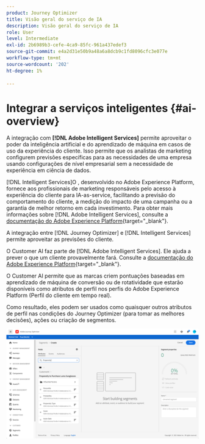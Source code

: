 ```yaml
---
product: Journey Optimizer
title: Visão geral do serviço de IA
description: Visão geral do serviço de IA
role: User
level: Intermediate
exl-id: 2b6989b3-cefe-4ca9-85fc-961a437edef3
source-git-commit: e4a2d31e50b9a48a6a8dcb9c1fd8096cfc3e077e
workflow-type: tm+mt
source-wordcount: '202'
ht-degree: 1%

---
```


# Integrar a serviços inteligentes {#ai-overview}

A integração com **[!DNL Adobe Intelligent Services]** permite aproveitar o poder da inteligência artificial e do aprendizado de máquina em casos de uso da experiência do cliente. Isso permite que os analistas de marketing configurem previsões específicas para as necessidades de uma empresa usando configurações de nível empresarial sem a necessidade de experiência em ciência de dados.

[!DNL Intelligent Services]O , desenvolvido no Adobe Experience Platform, fornece aos profissionais de marketing responsáveis pelo acesso à experiência do cliente para IA-as-service, facilitando a previsão do comportamento do cliente, a medição do impacto de uma campanha ou a garantia de melhor retorno em cada investimento. Para obter mais informações sobre [!DNL Adobe Intelligent Services], consulte a [documentação do Adobe Experience Platform](https://experienceleague.adobe.com/docs/experience-platform/intelligent-services/home.html){target=&quot;_blank&quot;}.

A integração entre [!DNL Journey Optimizer] e [!DNL Intelligent Services] permite aproveitar as previsões do cliente.

O Customer AI faz parte de [!DNL Adobe Intelligent Services]. Ele ajuda a prever o que um cliente provavelmente fará. Consulte a [documentação do Adobe Experience Platform](https://experienceleague.adobe.com/docs/experience-platform/intelligent-services/customer-ai/overview.html){target=&quot;_blank&quot;}.

O Customer AI permite que as marcas criem pontuações baseadas em aprendizado de máquina de conversão ou de rotatividade que estarão disponíveis como atributos de perfil nos perfis do Adobe Experience Platform (Perfil do cliente em tempo real).

Como resultado, eles podem ser usados como quaisquer outros atributos de perfil nas condições do Journey Optimizer (para tomar as melhores decisões), ações ou criação de segmentos.

![](../assets/customer-ai.png)

